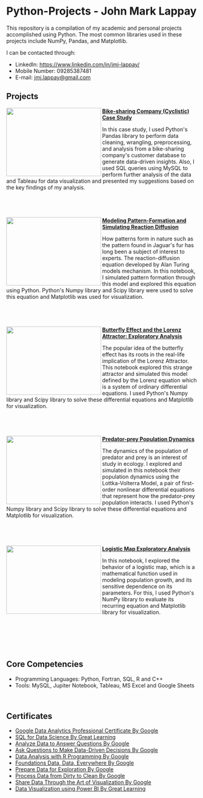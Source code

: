 # Python-Projects - John Mark Lappay
This repository is a compilation of my academic and personal projects accomplished using Python. The most common libraries used in these projects include NumPy, Pandas, and Matplotlib.

I can be contacted through:
* LinkedIn: https://www.linkedin.com/in/jmj-lappay/
* Mobile Number: 09285387481
* E-mail: jmj.lappay@gmail.com

## Projects

<img align="left" width="250" height="180" src="https://github.com/Eoinmark/Python-Projects/assets/145372680/1d6770b4-dc32-4ba8-a17f-c7317b62950c"> **[Bike-sharing Company (Cyclistic) Case Study](https://github.com/Eoinmark/Python-Projects/blob/main/Cyclistic_CaseStudy.md)**

In this case study, I used Python's Pandas library to perform data cleaning, wrangling, preprocessing, and analysis from a bike-sharing company's customer database to generate data-driven insights. Also, I used SQL queries using MySQL to perform further analysis of the data and Tableau for data visualization and presented my suggestions based on the key findings of my analysis.

<br />

#

<img align="left" width="250" height="180" src="https://github.com/Eoinmark/Python-Projects/assets/145372680/b7aa0620-8c97-4bda-a5ca-b1c6456d8dfe"> **[Modeling Pattern-Formation and Simulating Reaction Diffusion](https://github.com/Eoinmark/Python-Projects/blob/main/ReactionDifusion.ipynb)**

How patterns form in nature such as the pattern found in Jaguar's fur has long been a subject of interest to experts. The reaction-diffusion equation developed by Alan Turing models mechanism. In this notebook, I simulated pattern formation through this model and explored this equation using Python. Python's Numpy library and Scipy library were used to solve this equation and Matplotlib was used for visualization.

<br />


#

<img align="left" width="250" height="180" src="https://github.com/Eoinmark/Python-Projects/assets/145372680/13557b0c-0296-4ecf-97e8-b82e75d157f9"> **[Butterfly Effect and the Lorenz Attractor: Exploratory Analysis](https://github.com/Eoinmark/Python-Projects/blob/main/LorenzAttractor.ipynb)**

The popular idea of the butterfly effect has its roots in the real-life implication of the Lorenz Attractor. This notebook explored this strange attractor and simulated this model defined by the Lorenz equation which is a system of ordinary differential equations. I used Python's Numpy library and Scipy library to solve these differential equations and Matplotlib for visualization.

<br />

#

<img align="left" width="250" height="180" src="https://github.com/Eoinmark/Python-Projects/assets/145372680/61e126b2-3f18-4013-9c33-52dd164730b7"> **[Predator-prey Population Dynamics](https://github.com/Eoinmark/Python-Projects/blob/main/PopulationDyrnamics.ipynb)**

The dynamics of the population of predator and prey is an interest of study in ecology. I explored and simulated in this notebook their population dynamics using the Lottka-Volterra Model, a pair of first-order nonlinear differential equations that represent how the predator-prey population interacts. I used Python's Numpy library and Scipy library to solve these differential equations and Matplotlib for visualization.

<br />

#

<img align="left" width="250" height="180" src="https://github.com/Eoinmark/Python-Projects/assets/145372680/84f9c0b4-a99f-403e-a1fa-87089864fd1c"> **[Logistic Map Exploratory Analysis](https://github.com/Eoinmark/Python-Projects/blob/main/LogisticMap.ipynb)**

In this notebook, I explored the behavior of a logistic map, which is a mathematical function used in modeling population growth, and its sensitive dependence on its parameters. For this, I used Python's NumPy library to evaluate its recurring equation and Matplotlib library for visualization.

<br />

#

<br />

## Core Competencies

- Programming Languages: Python, Fortran, SQL, R and C++
- Tools: MySQL, Jupiter Notebook, Tableau, MS Excel and Google Sheets

<br />

## Certificates

- [Google Data Analytics Professional Certificate By Google](https://github.com/Eoinmark/Python-Projects/blob/main/Certificates/DataAnalytics_Certificate.pdf)
- [SQL for Data Science By Great Learning](https://olympus.mygreatlearning.com/courses/40120/certificate)
- [Analyze Data to Answer Questions By Google](https://github.com/Eoinmark/Python-Projects/blob/main/Certificates/Analyze%20Data%20to%20Answer%20Questions.pdf)
- [Ask Questions to Make Data-Driven Decisions By Google](https://github.com/Eoinmark/Python-Projects/blob/main/Certificates/Ask%20Questions%20to%20Make%20Data-Driven%20Decisions.pdf)
- [Data Analysis with R Programming By Google](https://github.com/Eoinmark/Python-Projects/blob/main/Certificates/Data%20Analysis%20with%20R%20Programming.pdf)
- [Foundations Data, Data, Everywhere By Google](https://github.com/Eoinmark/Python-Projects/blob/main/Certificates/Foundations%20Data%2C%20Data%2C%20Everywhere.pdf)
- [Prepare Data for Exploration By Google](https://github.com/Eoinmark/Python-Projects/blob/main/Certificates/Prepare%20Data%20for%20Exploration.pdf)
- [Process Data from Dirty to Clean By Google](https://github.com/Eoinmark/Python-Projects/blob/main/Certificates/Process%20Data%20from%20Dirty%20to%20Clean.pdf)
- [Share Data Through the Art of Visualization By Google](https://github.com/Eoinmark/Python-Projects/blob/main/Certificates/Share%20Data%20Through%20the%20Art%20of%20Visualization.pdf)
- [Data Visualization using Power BI By Great Learning](https://olympus.mygreatlearning.com/courses/30824/certificate)

